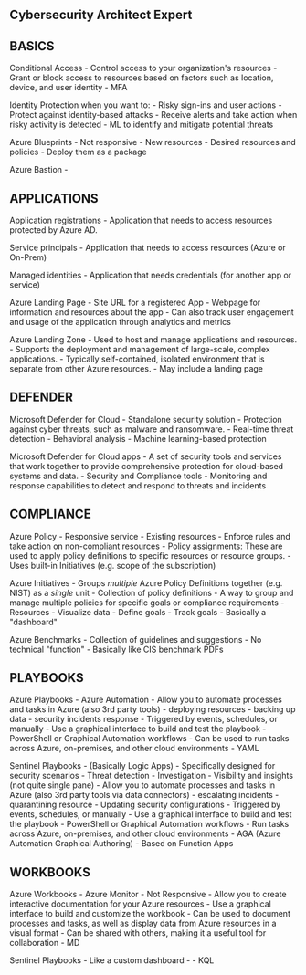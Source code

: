 Cybersecurity Architect Expert
---------------------------------------------------------


BASICS
---------------------------------------------------------

Conditional Access
	- Control access to your organization's resources
	- Grant or block access to resources based on factors such as location, device, and user identity
	- MFA



Identity Protection when you want to:
	- Risky sign-ins and user actions
	- Protect against identity-based attacks
	- Receive alerts and take action when risky activity is detected
	- ML to identify and mitigate potential threats



Azure Blueprints
	- Not responsive
	- New resources
	- Desired resources and policies
	- Deploy them as a package



Azure Bastion
	- 



APPLICATIONS
---------------------------------------------------------

Application registrations
	- Application that needs to access resources protected by Azure AD.


Service principals 
	- Application that needs to access resources (Azure or On-Prem)


Managed identities
	- Application that needs credentials (for another app or service)



Azure Landing Page
	- Site URL for a registered App
	- Webpage for information and resources about the app
	- Can also track user engagement and usage of the application through analytics and metrics



Azure Landing Zone
	- Used to host and manage applications and resources.
	- Supports the deployment and management of large-scale, complex applications.
	- Typically self-contained, isolated environment that is separate from other Azure resources.
	- May include a landing page




DEFENDER
---------------------------------------------------------

Microsoft Defender for Cloud
	- Standalone security solution
	- Protection against cyber threats, such as malware and ransomware. 
	- Real-time threat detection
	- Behavioral analysis
	- Machine learning-based protection


Microsoft Defender for Cloud apps
	- A set of security tools and services that work together to provide comprehensive protection for cloud-based systems and data.
	- Security and Compliance tools
	- Monitoring and response capabilities to detect and respond to threats and incidents




COMPLIANCE
---------------------------------------------------------

Azure Policy
	- Responsive service
	- Existing resources
	- Enforce rules and take action on non-compliant resources
	- Policy assignments: These are used to apply policy definitions to specific resources or resource groups.
	- Uses built-in Initiatives (e.g. scope of the subscription)



Azure Initiatives
	- Groups *multiple* Azure Policy Definitions together (e.g. NIST) as a *single* unit
	- Collection of policy definitions
	- A way to group and manage multiple policies for specific goals or compliance requirements
	- Resources
	- Visualize data
	- Define goals
	- Track goals
	- Basically a "dashboard"



Azure Benchmarks
	- Collection of guidelines and suggestions
	- No technical "function"
	- Basically like CIS benchmark PDFs




PLAYBOOKS
---------------------------------------------------------
Azure Playbooks
	- Azure Automation
	- Allow you to automate processes and tasks in Azure (also 3rd party tools)
		- deploying resources
		- backing up data
		- security incidents response
	- Triggered by events, schedules, or manually
	- Use a graphical interface to build and test the playbook
	- PowerShell or Graphical Automation workflows
	- Can be used to run tasks across Azure, on-premises, and other cloud environments
	- YAML



Sentinel Playbooks
	- (Basically Logic Apps)
 	- Specifically designed for security scenarios 
 		- Threat detection
 		- Investigation
 		- Visibility and insights (not quite single pane)
	- Allow you to automate processes and tasks in Azure (also 3rd party tools via data connectors)
 		- escalating incidents
 		- quarantining resource
 		- Updating security configurations
	- Triggered by events, schedules, or manually
	- Use a graphical interface to build and test the playbook
	- PowerShell or Graphical Automation workflows
	- Run tasks across Azure, on-premises, and other cloud environments
	- AGA (Azure Automation Graphical Authoring)
		- Based on Function Apps




WORKBOOKS
---------------------------------------------------------

Azure Workbooks
	- Azure Monitor
	- Not Responsive
	- Allow you to create interactive documentation for your Azure resources
	- Use a graphical interface to build and customize the workbook
	- Can be used to document processes and tasks, as well as display data from Azure resources in a visual format
	- Can be shared with others, making it a useful tool for collaboration
	- MD





Sentinel Playbooks
	- Like a custom dashboard
	- 
	- KQL
